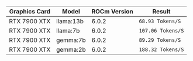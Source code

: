 | Graphics Card           | Model            | ROCm Version  | Result                       |
| ----------------------- | ---------------- | ------------- | ---------------------------- |
| RTX 7900 XTX            | llama:13b        | 6.0.2         | `68.93 Tokens/S`             |
| RTX 7900 XTX            | llama:7b         | 6.0.2         | `107.06 Tokens/S`            |
| RTX 7900 XTX            | gemma:7b         | 6.0.2         | `89.29 Tokens/S`             |
| RTX 7900 XTX            | gemma:2b         | 6.0.2         | `188.32 Tokens/S`            |
